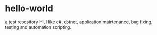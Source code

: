 # hello-world
a test repository
Hi, I like c#, dotnet, application maintenance, bug fixing, testing and automation scripting.
